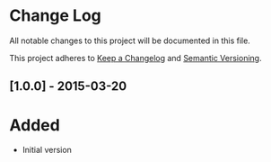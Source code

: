 # Change Log

All notable changes to this project will be documented in this file.

This project adheres to [Keep a Changelog](http://keepachangelog.com/) and [Semantic Versioning](http://semver.org/).

## [1.0.0] - 2015-03-20
# Added
- Initial version
